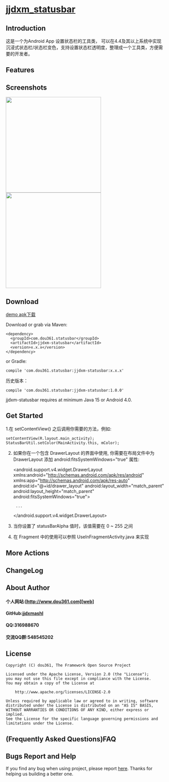 
# [jjdxm_statusbar][project] #
## Introduction ##

这是一个为Android App 设置状态栏的工具类， 可以在4.4及其以上系统中实现 沉浸式状态栏/状态栏变色，支持设置状态栏透明度，整理成一个工具类，方便需要的开发者。

## Features ##

## Screenshots ##

<img src="https://raw.githubusercontent.com/jjdxmashl/jjdxm_statusbar/master/screenshots/icon01.png" width="300"> 
<img src="https://raw.githubusercontent.com/jjdxmashl/jjdxm_statusbar/master/screenshots/icon02.png" width="300"> 
 
## Download ##

[demo apk下载][downapk]

Download or grab via Maven:

	<dependency>
	  <groupId>com.dou361.statusbar</groupId>
	  <artifactId>jjdxm-statusbar</artifactId>
	  <version>x.x.x</version>
	</dependency>

or Gradle:

	compile 'com.dou361.statusbar:jjdxm-statusbar:x.x.x'


历史版本：

	compile 'com.dou361.statusbar:jjdxm-statusbar:1.0.0'

jjdxm-statusbar requires at minimum Java 15 or Android 4.0.

## Get Started ##

1.在 setContentView() 之后调用你需要的方法，例如:

	setContentView(R.layout.main_activity);
	StatusBarUtil.setColor(MainActivity.this, mColor);

2. 如果你在一个包含 DrawerLayout 的界面中使用, 你需要在布局文件中为 DrawerLayout 添加 android:fitsSystemWindows="true" 属性:
 
	<android.support.v4.widget.DrawerLayout
	    xmlns:android="http://schemas.android.com/apk/res/android"
	    xmlns:app="http://schemas.android.com/apk/res-auto"
	    android:id="@+id/drawer_layout"
	    android:layout_width="match_parent"
	    android:layout_height="match_parent"
	    android:fitsSystemWindows="true">

    	...

	</android.support.v4.widget.DrawerLayout>

3. 当你设置了 statusBarAlpha 值时，该值需要在 0 ~ 255 之间
4. 在 Fragment 中的使用可以参照 UseInFragmentActivity.java 来实现

## More Actions ##

## ChangeLog ##

## About Author ##

#### 个人网站:[http://www.dou361.com][web] ####
#### GitHub:[jjdxmashl][github] ####
#### QQ:316988670 ####
#### 交流QQ群:548545202 ####


## License ##

    Copyright (C) dou361, The Framework Open Source Project
    
    Licensed under the Apache License, Version 2.0 (the "License");
    you may not use this file except in compliance with the License.
    You may obtain a copy of the License at
    
     	http://www.apache.org/licenses/LICENSE-2.0
    
    Unless required by applicable law or agreed to in writing, software
    distributed under the License is distributed on an "AS IS" BASIS,
    WITHOUT WARRANTIES OR CONDITIONS OF ANY KIND, either express or implied.
    See the License for the specific language governing permissions and
    limitations under the License.

## (Frequently Asked Questions)FAQ ##
## Bugs Report and Help ##

If you find any bug when using project, please report [here][issues]. Thanks for helping us building a better one.




[web]:http://www.dou361.com
[github]:https://github.com/jjdxmashl/
[project]:https://github.com/jjdxmashl/jjdxm_statusbar/
[issues]:https://github.com/jjdxmashl/jjdxm_statusbar/issues/new
[downapk]:https://raw.githubusercontent.com/jjdxmashl/jjdxm_statusbar/master/apk/app-debug.apk
[lastaar]:https://raw.githubusercontent.com/jjdxmashl/jjdxm_statusbar/master/release/jjdxm-statusbar-1.0.0.aar
[lastjar]:https://raw.githubusercontent.com/jjdxmashl/jjdxm_statusbar/master/release/jjdxm-statusbar-1.0.0.jar
[icon01]:https://raw.githubusercontent.com/jjdxmashl/jjdxm_statusbar/master/screenshots/icon01.png
[icon02]:https://raw.githubusercontent.com/jjdxmashl/jjdxm_statusbar/master/screenshots/icon02.png